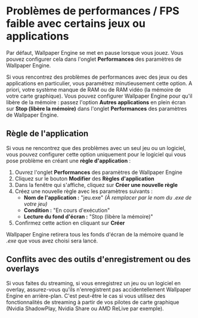 # Problèmes de performances / FPS faible avec certains jeux ou applications

Par défaut, Wallpaper Engine se met en pause lorsque vous jouez. Vous pouvez configurer cela dans l'onglet **Performances** des paramètres de Wallpaper Engine.

Si vous rencontrez des problèmes de performances avec des jeux ou des applications en particulier, vous paramétrez minutieusement cette option. A priori, votre système manque de RAM ou de RAM vidéo (la mémoire de votre carte graphique). Vous pouvez configurer Wallpaper Engine pour qu'il libère de la mémoire : passez l'option **Autres applications** en plein écran sur **Stop (libère la mémoire)** dans l'onglet **Performances** des paramètres de Wallpaper Engine.

## Règle de l'application

Si vous ne rencontrez que des problèmes avec un seul jeu ou un logiciel, vous pouvez configurer cette option uniquement pour le logiciel qui vous pose problème en créant une **règle d'application** :

1. Ouvrez l'onglet **Performances** des paramètres de Wallpaper Engine
2. Cliquez sur le bouton **Modifier** des **Règles d'application**
3. Dans la fenêtre qui s'affiche, cliquez sur **Créer une nouvelle règle**
4. Créez une nouvelle règle avec les paramètres suivants :
    * **Nom de l'application :** "jeu.exe" *(À remplacer par le nom du .exe de votre jeu)*
    * **Condition :** "En cours d'exécution"
    * **Lecture du fond d'écran :** "Stop (libère la mémoire)"
5. Confirmez cette action en cliquant sur **Créer**

Wallpaper Engine retirera tous les fonds d'écran de la mémoire quand le *.exe* que vous avez choisi sera lancé.

## Conflits avec des outils d'enregistrement ou des overlays

Si vous faites du streaming, si vous enregistrez un jeu ou un logiciel en overlay, assurez-vous qu'ils n'enregistrent pas accidentellement Wallpaper Engine en arrière-plan. C'est peut-être le cas si vous utilisez des fonctionnalités de streaming à partir de vos pilotes de carte graphique (Nvidia ShadowPlay, Nvidia Share ou AMD ReLive par exemple).
